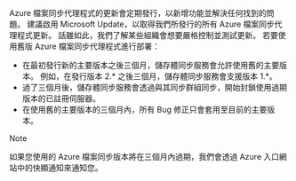 Azure 檔案同步代理程式的更新會定期發行，以新增功能並解決任何找到的問題。 建議啟用 Microsoft Update，以取得我們所發行的所有 Azure 檔案同步代理程式更新。 話雖如此，我們了解某些組織會想要嚴格控制並測試更新。 若要使用舊版 Azure 檔案同步代理程式進行部署：

- 在最初發行新的主要版本之後三個月，儲存體同步服務會允許使用舊的主要版本。 例如，在發行版本 2.\* 之後三個月，儲存體同步服務會支援版本 1.\*。
- 過了三個月後，儲存體同步服務會透過與其同步群組同步，開始封鎖使用過期版本的已註冊伺服器。
- 在使用舊的主要版本的三個月內，所有 Bug 修正只會套用至目前的主要版本。

> [!Note]  
> 如果您使用的 Azure 檔案同步版本將在三個月內過期，我們會透過 Azure 入口網站中的快顯通知來通知您。